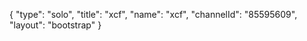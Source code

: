 {
    "type": "solo",
    "title": "xcf",
    "name": "xcf",
    "channelId": "85595609",
    "layout": "bootstrap"
}